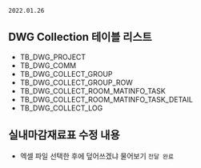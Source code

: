 `2022.01.26`

## DWG Collection 테이블 리스트

- TB_DWG_PROJECT
- TB_DWG_COMM
- TB_DWG_COLLECT_GROUP
- TB_DWG_COLLECT_GROUP_ROW
- TB_DWG_COLLECT_ROOM_MATINFO_TASK
- TB_DWG_COLLECT_ROOM_MATINFO_TASK_DETAIL
- TB_DWG_COLLECT_LOG


## 실내마감재료표 수정 내용
- 엑셀 파일 선택한 후에 덮어쓰겠냐 물어보기 `전달 완료`

